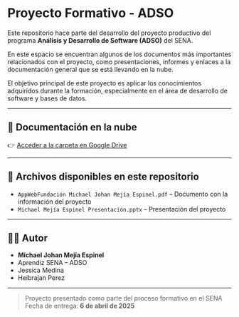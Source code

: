# Proyecto Formativo - ADSO

Este repositorio hace parte del desarrollo del proyecto productivo del programa **Análisis y Desarrollo de Software (ADSO)** del SENA.

En este espacio se encuentran algunos de los documentos más importantes relacionados con el proyecto, como presentaciones, informes y enlaces a la documentación general que se está llevando en la nube.

El objetivo principal de este proyecto es aplicar los conocimientos adquiridos durante la formación, especialmente en el área de desarrollo de software y bases de datos.

---

## 📁 Documentación en la nube

👉 [Acceder a la carpeta en Google Drive](https://drive.google.com/drive/folders/1ODbGvlymuYvXLNzRiD_jLf6DUJntCdPO)

---

## 📄 Archivos disponibles en este repositorio

- `AppWebFundación Michael Johan Mejía Espinel.pdf` – Documento con la información del proyecto
- `Michael Mejía Espinel Presentación.pptx` – Presentación del proyecto

---

## 👨‍🎓 Autor

- **Michael Johan Mejía Espinel**
- Aprendiz SENA – ADSO
- Jessica Medina
- Heibrajan Perez

---

> Proyecto presentado como parte del proceso formativo en el SENA  
> Fecha de entrega: **6 de abril de 2025**
